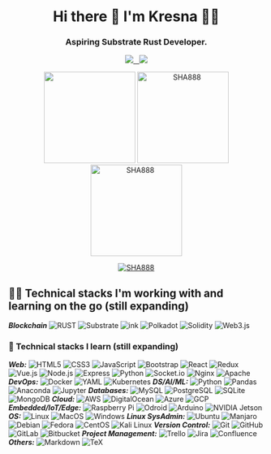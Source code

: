 <div align='center'>

  # Hi there 👋 I'm Kresna 👨‍💻


<h3 align='center'>
  Aspiring <b>Substrate Rust Developer</b>.
</h3>

<p align='center'>
  <a href="https://www.linkedin.com/in/kresna-sucandra/">
    <img src="https://img.shields.io/badge/linkedin-%230077B5.svg?&style=for-the-badge&logo=linkedin&logoColor=white"
  </a>&nbsp;&nbsp;
  <a href="https://kresnasucandra.medium.com//">
   <img src="https://img.shields.io/badge/Medium-12100E?style=for-the-badge&logo=medium&logoColor=white"/>
  </a>
</p>

<p align="center">
  <a href="#"><img src="https://github-readme-stats.vercel.app/api?username=SHA888&show_icons=true&count_private=true&theme=dark" height="180px"></a>
  <a href="#"><img src="https://github-readme-stats.vercel.app/api/top-langs/?username=SHA888&layout=compact&theme=dark" height="180px" alt="SHA888"></a>
  <a href="#"><img src="https://github-readme-streak-stats.herokuapp.com/?user=SHA888&theme=dark" height="180px" alt="SHA888"></a>
</p>
<p align="center">
  <a href="https://github.com/ryo-ma/github-profile-trophy"><img src="https://github-profile-trophy.vercel.app/?username=SHA888" alt="SHA888" /></a>
</p>
</div>

<div align='left'>

## 🔧📖 Technical stacks I'm working with and learning on the go (still expanding)
***Blockchain*** ![RUST](https://img.shields.io/badge/Rust-%23000000.svg?&style=flat-square&logo=rust&logoColor=white) ![Substrate](https://img.shields.io/badge/Substrate-%23282828.svg?&style=flat-square&logo=parity-substrate&logoColor=white) ![ink](https://img.shields.io/badge/ink-%23593d88.svg?&style=flat-square&logo=ink&logoColor=white) ![Polkadot](https://img.shields.io/badge/Polkadot-%23E6007A.svg?&style=flat-square&logo=polkadot&logoColor=white) ![Solidity](https://img.shields.io/badge/Solidity-%23363636.svg?&style=flat-square&logo=solidity&logoColor=white) ![Web3.js](https://img.shields.io/badge/Web3.js-%23F16822.svg?&style=flat-square&logo=web3.js&logoColor=white)

### 📖 Technical stacks I learn (still expanding)
***Web:*** ![HTML5](https://img.shields.io/badge/HTML5-%23E34F26.svg?&style=flat-square&logo=html5&logoColor=white) ![CSS3](https://img.shields.io/badge/CSS3-%231572B6.svg?&style=flat-square&logo=css3&logoColor=white) ![JavaScript](https://img.shields.io/badge/JavaScript-%23323330.svg?&style=flat-square&logo=javascript&logoColor=%23F7DF1E) ![Bootstrap](https://img.shields.io/badge/Bootstrap-%23563D7C.svg?&style=flat-square&logo=bootstrap&logoColor=white) ![React](https://img.shields.io/badge/React-%2320232a.svg?&style=flat-square&logo=react&logoColor=%2361DAFB) ![Redux](https://img.shields.io/badge/Redux-%23593d88.svg?&style=flat-square&logo=redux&logoColor=white) ![Vue.js](https://img.shields.io/badge/Vue.js-%2335495e.svg?&style=flat-square&logo=vue.js&logoColor=%234FC08D) ![Node.js](https://img.shields.io/badge/Node.js-%2343853D.svg?&style=flat-square&logo=node.js&logoColor=white) ![Express](https://img.shields.io/badge/Express.js-%23404d59.svg?&style=flat-square) ![Python](https://img.shields.io/badge/Python-%233776AB.svg?&style=flat-square&logo=python&logoColor=white) ![Socket.io](https://img.shields.io/badge/Socket.io-%23000000.svg?&style=flat-square&logo=socket.io&logoColor=white) ![Nginx](https://img.shields.io/badge/Nginx-%23009639.svg?&style=flat-square&logo=nginx&logoColor=white) ![Apache](https://img.shields.io/badge/Apache-%23D42029.svg?&style=flat-square&logo=apache&logoColor=white)
***DevOps:*** ![Docker](https://img.shields.io/badge/Docker-%230db7ed.svg?&style=flat-square&logo=docker&logoColor=blue) ![YAML](https://img.shields.io/badge/YAML-000000?style=flat-square&logo=yaml&logoColor=white) ![Kubernetes](https://img.shields.io/badge/Kubernetes-%23326ce5.svg?&style=flat-square&logo=kubernetes&logoColor=white)
***DS/AI/ML:*** ![Python](https://img.shields.io/badge/Python-%233776AB.svg?&style=flat-square&logo=python&logoColor=yellow) ![Pandas](https://img.shields.io/badge/Pandas-150458?style=flat-square&logo=pandas&logoColor=white) ![Anaconda](https://img.shields.io/badge/Anaconda-44A833?style=flat-square&logo=anaconda&logoColor=white) ![Jupyter](https://img.shields.io/badge/Jupyter-F37626?style=flat-square&logo=jupyter&logoColor=white)
***Databases:*** ![MySQL](https://img.shields.io/badge/MySQL-4479A1?style=flat-square&logo=mysql&logoColor=white) ![PostgreSQL](https://img.shields.io/badge/PostgreSQL-336791?style=flat-square&logo=postgresql&logoColor=white) ![SQLite](https://img.shields.io/badge/SQLite-003B57?style=flat-square&logo=sqlite&logoColor=white) ![MongoDB](https://img.shields.io/badge/MongoDB-47A248?style=flat-square&logo=mongodb&logoColor=white)
***Cloud:*** ![AWS](https://img.shields.io/badge/AWS-232F3E?style=flat-square&logo=amazon-aws&logoColor=white) ![DigitalOcean](https://img.shields.io/badge/DigitalOcean-0080FF?style=flat-square&logo=digitalocean&logoColor=white) ![Azure](https://img.shields.io/badge/Azure-0089D6?style=flat-square&logo=microsoft-azure&logoColor=white) ![GCP](https://img.shields.io/badge/GCP-4285F4?style=flat-square&logo=google-cloud&logoColor=white)
***Embedded/IoT/Edge:*** ![Raspberry Pi](https://img.shields.io/badge/Raspberry%20Pi-C51A4A?style=flat-square&logo=raspberry-pi&logoColor=white) ![Odroid](https://img.shields.io/badge/Odroid-4479A1?style=flat-square&logo=odroid&logoColor=white) ![Arduino](https://img.shields.io/badge/Arduino-00979D?style=flat-square&logo=arduino&logoColor=white) ![NVIDIA Jetson](https://img.shields.io/badge/NVIDIA%20Jetson-76B900?style=flat-square&logo=nvidia&logoColor=white)
***OS:*** ![Linux](https://img.shields.io/badge/Linux-FCC624?style=flat-square&logo=linux&logoColor=black) ![MacOS](https://img.shields.io/badge/MacOS-000000?style=flat-square&logo=apple&logoColor=white) ![Windows](https://img.shields.io/badge/Windows-0078D6?style=flat-square&logo=windows&logoColor=white)
***Linux SysAdmin:*** ![Ubuntu](https://img.shields.io/badge/Ubuntu-E95420?style=flat-square&logo=ubuntu&logoColor=white) ![Manjaro](https://img.shields.io/badge/Manjaro-35BF5C?style=flat-square&logo=manjaro&logoColor=white) ![Debian](https://img.shields.io/badge/Debian-A81D33?style=flat-square&logo=debian&logoColor=white) ![Fedora](https://img.shields.io/badge/Fedora-294172?style=flat-square&logo=fedora&logoColor=white) ![CentOS](https://img.shields.io/badge/CentOS-262577?style=flat-square&logo=centos&logoColor=white) ![Kali Linux](https://img.shields.io/badge/Kali%20Linux-557C94?style=flat-square&logo=kali-linux&logoColor=white)
***Version Control:*** ![Git](https://img.shields.io/badge/Git-F05032?style=flat-square&logo=git&logoColor=white) ![GitHub](https://img.shields.io/badge/GitHub-181717?style=flat-square&logo=github&logoColor=white) ![GitLab](https://img.shields.io/badge/GitLab-FCA121?style=flat-square&logo=gitlab&logoColor=white) ![Bitbucket](https://img.shields.io/badge/Bitbucket-0052CC?style=flat-square&logo=bitbucket&logoColor=white)
***Project Management:*** ![Trello](https://img.shields.io/badge/Trello-0052CC?style=flat-square&logo=trello&logoColor=white) ![Jira](https://img.shields.io/badge/Jira-0052CC?style=flat-square&logo=jira&logoColor=white) ![Confluence](https://img.shields.io/badge/Confluence-172B4D?style=flat-square&logo=confluence&logoColor=white)
***Others:*** ![Markdown](https://img.shields.io/badge/Markdown-000000?style=flat-square&logo=markdown&logoColor=white) ![TeX](https://img.shields.io/badge/TeX-008080?style=flat-square&logo=latex&logoColor=white)
</div>
